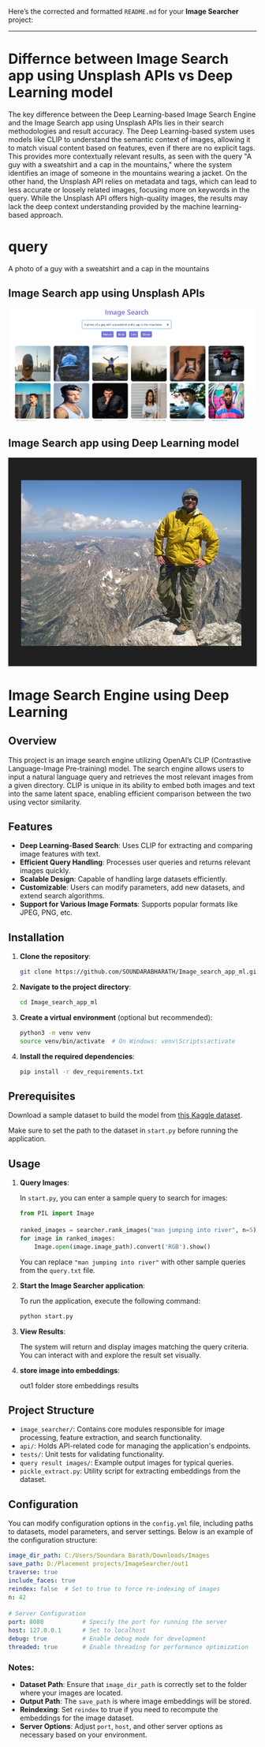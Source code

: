 Here’s the corrected and formatted `README.md` for your **Image Searcher** project:

---

# Differnce between Image Search app using Unsplash APIs vs  Deep Learning model

The key difference between the Deep Learning-based Image Search Engine and the Image Search app using Unsplash APIs lies in their search methodologies and result accuracy. The Deep Learning-based system uses models like CLIP to understand the semantic context of images, allowing it to match visual content based on features, even if there are no explicit tags. This provides more contextually relevant results, as seen with the query "A guy with a sweatshirt and a cap in the mountains," where the system identifies an image of someone in the mountains wearing a jacket. On the other hand, the Unsplash API relies on metadata and tags, which can lead to less accurate or loosely related images, focusing more on keywords in the query. While the Unsplash API offers high-quality images, the results may lack the deep context understanding provided by the machine learning-based approach.

# query
   A photo of a guy with a sweatshirt and a cap in the mountains
## Image Search app using Unsplash APIs      
![Alt text](image.png)                       

## Image Search app using Deep Learning model
   ![Alt text](image-1.png)

# Image Search Engine  using Deep Learning

## Overview
This project is an image search engine utilizing OpenAI’s CLIP (Contrastive Language-Image Pre-training) model. The search engine allows users to input a natural language query and retrieves the most relevant images from a given directory. CLIP is unique in its ability to embed both images and text into the same latent space, enabling efficient comparison between the two using vector similarity.

## Features

- **Deep Learning-Based Search**: Uses CLIP for extracting and comparing image features with text.
- **Efficient Query Handling**: Processes user queries and returns relevant images quickly.
- **Scalable Design**: Capable of handling large datasets efficiently.
- **Customizable**: Users can modify parameters, add new datasets, and extend search algorithms.
- **Support for Various Image Formats**: Supports popular formats like JPEG, PNG, etc.

## Installation

1. **Clone the repository**:
   ```bash
   git clone https://github.com/SOUNDARABHARATH/Image_search_app_ml.git
   ```

2. **Navigate to the project directory**:
   ```bash
   cd Image_search_app_ml
   ```

3. **Create a virtual environment** (optional but recommended):
   ```bash
   python3 -m venv venv
   source venv/bin/activate  # On Windows: venv\Scripts\activate
   ```

4. **Install the required dependencies**:
   ```bash
   pip install -r dev_requirements.txt
   ```

## Prerequisites

Download a sample dataset to build the model from [this Kaggle dataset](https://www.kaggle.com/datasets/adityajn105/flickr8k).

Make sure to set the path to the dataset in `start.py` before running the application.

## Usage

1. **Query Images**:
   
   In `start.py`, you can enter a sample query to search for images:

   ```python
   from PIL import Image
   
   ranked_images = searcher.rank_images("man jumping into river", n=5)
   for image in ranked_images:
       Image.open(image.image_path).convert('RGB').show()
   ```

   You can replace `"man jumping into river"` with other sample queries from the `query.txt` file.

2. **Start the Image Searcher application**:

   To run the application, execute the following command:

   ```bash
   python start.py
   ```

3. **View Results**:

   The system will return and display images matching the query criteria. You can interact with and explore the result set visually.

4. **store image into embeddings**:

   out1 folder store embeddings results

## Project Structure

- `image_searcher/`: Contains core modules responsible for image processing, feature extraction, and search functionality.
- `api/`: Holds API-related code for managing the application's endpoints.
- `tests/`: Unit tests for validating functionality.
- `query result images/`: Example output images for typical queries.
- `pickle_extract.py`: Utility script for extracting embeddings from the dataset.

## Configuration

You can modify configuration options in the `config.yml` file, including paths to datasets, model parameters, and server settings. Below is an example of the configuration structure:

```yaml
image_dir_path: C:/Users/Soundara Barath/Downloads/Images
save_path: D:/Placement projects/ImageSearcher/out1
traverse: true
include_faces: true
reindex: false  # Set to true to force re-indexing of images
n: 42

# Server Configuration
port: 8080           # Specify the port for running the server
host: 127.0.0.1      # Set to localhost
debug: true          # Enable debug mode for development
threaded: true       # Enable threading for performance optimization
```

### Notes:
- **Dataset Path**: Ensure that `image_dir_path` is correctly set to the folder where your images are located.
- **Output Path**: The `save_path` is where image embeddings will be stored.
- **Reindexing**: Set `reindex` to true if you need to recompute the embeddings for the image dataset.
- **Server Options**: Adjust `port`, `host`, and other server options as necessary based on your environment.

